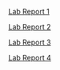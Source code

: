 [Lab Report 1](https://enebulas.github.io/cse15l-lab-reports/lab-reports/lab-report-1-week-2.html)

[Lab Report 2](https://enebulas.github.io/cse15l-lab-reports/lab-reports/lab-report-2-week-4.html)

[Lab Report 3](https://enebulas.github.io/cse15l-lab-reports/lab-reports/lab-report-3-week-6.html)

[Lab Report 4](https://enebulas.github.io/cse15l-lab-reports/lab-reports/lab-report-4-week-8.html)
